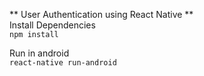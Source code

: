 ** User Authentication using React Native **  
Install Dependencies  
`npm install`  

Run in android  
`react-native run-android`